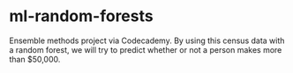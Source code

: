 # ml-random-forests
Ensemble methods project via Codecademy. By using this census data with a random forest, we will try to predict whether or not a person makes more than $50,000.
